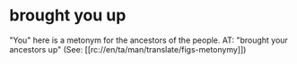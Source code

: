 # brought you up

"You" here is a metonym for the ancestors of the people. AT: "brought your ancestors up" (See: [[rc://en/ta/man/translate/figs-metonymy]])


